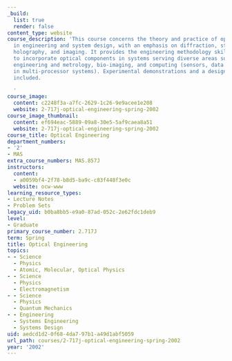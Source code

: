 ```yaml
---
_build:
  list: true
  render: false
content_type: website
course_description: 'This course concerns the theory and practice of optical methods
  in engineering and system design, with an emphasis on diffraction, statistical optics,
  holography, and imaging. It provides the engineering methodology skills necessary
  to incorporate optical components in systems serving diverse areas such as precision
  engineering and metrology, bio-imaging, and computing (sensors, data storage, communication
  in multi-processor systems). Experimental demonstrations and a design project are
  included.

  '
course_image:
  content: c2248f3a-a7fc-2629-1c26-9e9acee1e208
  website: 2-717j-optical-engineering-spring-2002
course_image_thumbnail:
  content: ef694eac-5889-09a8-30e5-5af9caea8a51
  website: 2-717j-optical-engineering-spring-2002
course_title: Optical Engineering
department_numbers:
- '2'
- MAS
extra_course_numbers: MAS.857J
instructors:
  content:
  - a0059bf4-2f78-b8d5-ba9c-c83f448f3e0c
  website: ocw-www
learning_resource_types:
- Lecture Notes
- Problem Sets
legacy_uid: b0ba8bb5-e9a0-87ad-052c-2e62fdc1deb9
level:
- Graduate
primary_course_number: 2.717J
term: Spring
title: Optical Engineering
topics:
- - Science
  - Physics
  - Atomic, Molecular, Optical Physics
- - Science
  - Physics
  - Electromagnetism
- - Science
  - Physics
  - Quantum Mechanics
- - Engineering
  - Systems Engineering
  - Systems Design
uid: aedcd1d2-0f68-4da7-97b1-a49d1abf5059
url_path: courses/2-717j-optical-engineering-spring-2002
year: '2002'
---
```

